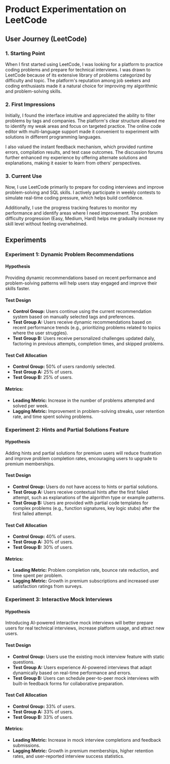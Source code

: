 # Product Experimentation on LeetCode

## User Journey (LeetCode)

### 1. Starting Point
When I first started using LeetCode, I was looking for a platform to practice coding problems and prepare for technical interviews. I was drawn to LeetCode because of its extensive library of problems categorized by difficulty and topic. The platform's reputation among job seekers and coding enthusiasts made it a natural choice for improving my algorithmic and problem-solving skills.

### 2. First Impressions
Initially, I found the interface intuitive and appreciated the ability to filter problems by tags and companies. The platform's clear structure allowed me to identify my weak areas and focus on targeted practice. The online code editor with multi-language support made it convenient to experiment with solutions in different programming languages. 

I also valued the instant feedback mechanism, which provided runtime errors, compilation results, and test case outcomes. The discussion forums further enhanced my experience by offering alternate solutions and explanations, making it easier to learn from others' perspectives.

### 3. Current Use
Now, I use LeetCode primarily to prepare for coding interviews and improve problem-solving and SQL skills. I actively participate in weekly contests to simulate real-time coding pressure, which helps build confidence. 

Additionally, I use the progress tracking features to monitor my performance and identify areas where I need improvement. The problem difficulty progression (Easy, Medium, Hard) helps me gradually increase my skill level without feeling overwhelmed.

## Experiments

### Experiment 1: Dynamic Problem Recommendations

#### Hypothesis
Providing dynamic recommendations based on recent performance and problem-solving patterns will help users stay engaged and improve their skills faster.

#### Test Design
- **Control Group:** Users continue using the current recommendation system based on manually selected tags and preferences.
- **Test Group A:** Users receive dynamic recommendations based on recent performance trends (e.g., prioritizing problems related to topics where the user struggles).
- **Test Group B:** Users receive personalized challenges updated daily, factoring in previous attempts, completion times, and skipped problems.

#### Test Cell Allocation
- **Control Group:** 50% of users randomly selected.
- **Test Group A:** 25% of users.
- **Test Group B:** 25% of users.

#### Metrics:
- **Leading Metric:** Increase in the number of problems attempted and solved per week.
- **Lagging Metric:** Improvement in problem-solving streaks, user retention rate, and time spent solving problems.


### Experiment 2: Hints and Partial Solutions Feature

#### Hypothesis
Adding hints and partial solutions for premium users will reduce frustration and improve problem completion rates, encouraging users to upgrade to premium memberships.

#### Test Design
- **Control Group:** Users do not have access to hints or partial solutions.
- **Test Group A:** Users receive contextual hints after the first failed attempt, such as explanations of the algorithm type or example patterns.
- **Test Group B:** Users are provided with partial code templates for complex problems (e.g., function signatures, key logic stubs) after the first failed attempt.

#### Test Cell Allocation
- **Control Group:** 40% of users.
- **Test Group A:** 30% of users.
- **Test Group B:** 30% of users.

#### Metrics:
- **Leading Metric:** Problem completion rate, bounce rate reduction, and time spent per problem.
- **Lagging Metric:** Growth in premium subscriptions and increased user satisfaction ratings from surveys.


### Experiment 3: Interactive Mock Interviews

#### Hypothesis
Introducing AI-powered interactive mock interviews will better prepare users for real technical interviews, increase platform usage, and attract new users.

#### Test Design
- **Control Group:** Users use the existing mock interview feature with static questions.
- **Test Group A:** Users experience AI-powered interviews that adapt dynamically based on real-time performance and errors.
- **Test Group B:** Users can schedule peer-to-peer mock interviews with built-in feedback forms for collaborative preparation.

#### Test Cell Allocation
- **Control Group:** 33% of users.
- **Test Group A:** 33% of users.
- **Test Group B:** 33% of users.

#### Metrics:
- **Leading Metric:** Increase in mock interview completions and feedback submissions.
- **Lagging Metric:** Growth in premium memberships, higher retention rates, and user-reported interview success statistics.



